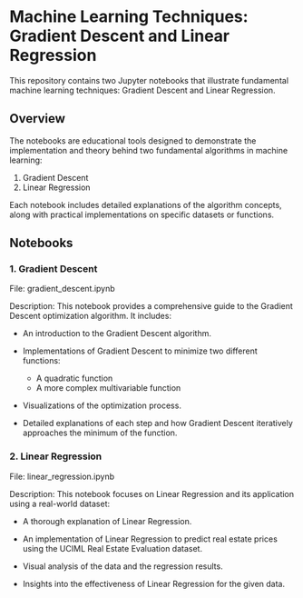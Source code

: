 # Machine Learning Techniques: Gradient Descent and Linear Regression
This repository contains two Jupyter notebooks that illustrate fundamental machine learning techniques: Gradient Descent and Linear Regression.

## Overview
The notebooks are educational tools designed to demonstrate the implementation and theory behind two fundamental algorithms in machine learning:

1. Gradient Descent
2. Linear Regression

Each notebook includes detailed explanations of the algorithm concepts, along with practical implementations on specific datasets or functions.

## Notebooks
### 1. Gradient Descent
File: gradient_descent.ipynb

Description:
This notebook provides a comprehensive guide to the Gradient Descent optimization algorithm. It includes:

- An introduction to the Gradient Descent algorithm.

- Implementations of Gradient Descent to minimize two different functions:
    - A quadratic function
    - A more complex multivariable function
- Visualizations of the optimization process.

- Detailed explanations of each step and how Gradient Descent iteratively approaches the minimum of the function.

### 2. Linear Regression
File: linear_regression.ipynb

Description:
This notebook focuses on Linear Regression and its application using a real-world dataset:

- A thorough explanation of Linear Regression.

- An implementation of Linear Regression to predict real estate prices using the UCIML Real Estate Evaluation dataset.

- Visual analysis of the data and the regression results.

- Insights into the effectiveness of Linear Regression for the given data.

